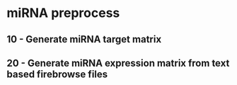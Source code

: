 # miRNA preprocess
## 10 - Generate miRNA target matrix
## 20 - Generate miRNA expression matrix from text based firebrowse files
